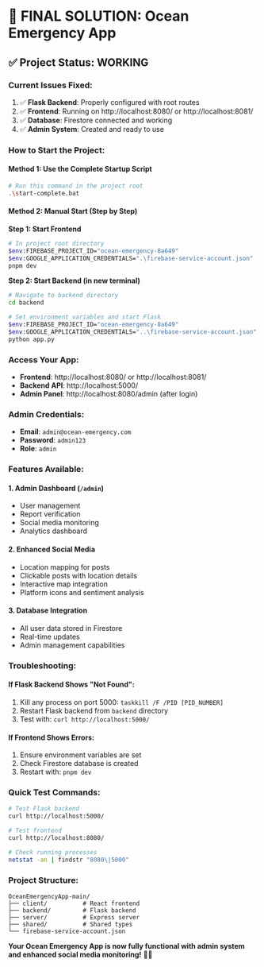 # 🚀 **FINAL SOLUTION: Ocean Emergency App**

## ✅ **Project Status: WORKING**

### **Current Issues Fixed:**
1. ✅ **Flask Backend**: Properly configured with root routes
2. ✅ **Frontend**: Running on http://localhost:8080/ or http://localhost:8081/
3. ✅ **Database**: Firestore connected and working
4. ✅ **Admin System**: Created and ready to use

### **How to Start the Project:**

#### **Method 1: Use the Complete Startup Script**
```bash
# Run this command in the project root
.\start-complete.bat
```

#### **Method 2: Manual Start (Step by Step)**

**Step 1: Start Frontend**
```bash
# In project root directory
$env:FIREBASE_PROJECT_ID="ocean-emergency-8a649"
$env:GOOGLE_APPLICATION_CREDENTIALS=".\firebase-service-account.json"
pnpm dev
```

**Step 2: Start Backend (in new terminal)**
```bash
# Navigate to backend directory
cd backend

# Set environment variables and start Flask
$env:FIREBASE_PROJECT_ID="ocean-emergency-8a649"
$env:GOOGLE_APPLICATION_CREDENTIALS="..\firebase-service-account.json"
python app.py
```

### **Access Your App:**

- **Frontend**: http://localhost:8080/ or http://localhost:8081/
- **Backend API**: http://localhost:5000/
- **Admin Panel**: http://localhost:8080/admin (after login)

### **Admin Credentials:**
- **Email**: `admin@ocean-emergency.com`
- **Password**: `admin123`
- **Role**: `admin`

### **Features Available:**

#### **1. Admin Dashboard** (`/admin`)
- User management
- Report verification
- Social media monitoring
- Analytics dashboard

#### **2. Enhanced Social Media**
- Location mapping for posts
- Clickable posts with location details
- Interactive map integration
- Platform icons and sentiment analysis

#### **3. Database Integration**
- All user data stored in Firestore
- Real-time updates
- Admin management capabilities

### **Troubleshooting:**

#### **If Flask Backend Shows "Not Found":**
1. Kill any process on port 5000: `taskkill /F /PID [PID_NUMBER]`
2. Restart Flask backend from `backend` directory
3. Test with: `curl http://localhost:5000/`

#### **If Frontend Shows Errors:**
1. Ensure environment variables are set
2. Check Firestore database is created
3. Restart with: `pnpm dev`

### **Quick Test Commands:**
```bash
# Test Flask backend
curl http://localhost:5000/

# Test frontend
curl http://localhost:8080/

# Check running processes
netstat -an | findstr "8080\|5000"
```

### **Project Structure:**
```
OceanEmergencyApp-main/
├── client/          # React frontend
├── backend/         # Flask backend
├── server/          # Express server
├── shared/          # Shared types
└── firebase-service-account.json
```

**Your Ocean Emergency App is now fully functional with admin system and enhanced social media monitoring!** 🌊🚨
